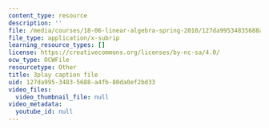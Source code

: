 ```yaml
---
content_type: resource
description: ''
file: /media/courses/18-06-linear-algebra-spring-2010/127da99534835688a4fb80da0ef2bd33_vF7eyJ2g3kU.vtt
file_type: application/x-subrip
learning_resource_types: []
license: https://creativecommons.org/licenses/by-nc-sa/4.0/
ocw_type: OCWFile
resourcetype: Other
title: 3play caption file
uid: 127da995-3483-5688-a4fb-80da0ef2bd33
video_files:
  video_thumbnail_file: null
video_metadata:
  youtube_id: null
---
```

